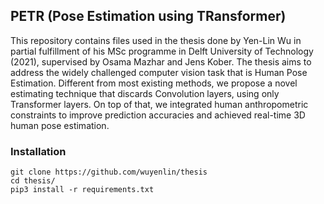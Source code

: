 ## PETR (Pose Estimation using TRansformer)
This repository contains files used in the thesis done by Yen-Lin Wu in partial fulfillment of his MSc programme in Delft University of Technology (2021), supervised by Osama Mazhar and Jens Kober. 
The thesis aims to address the widely challenged computer vision task that is Human Pose Estimation. Different from most existing methods, we propose a novel estimating technique that discards Convolution layers, using only Transformer layers.
On top of that, we integrated human anthropometric constraints to improve prediction accuracies and achieved real-time 3D human pose estimation.

### Installation
```
git clone https://github.com/wuyenlin/thesis
cd thesis/
pip3 install -r requirements.txt
```